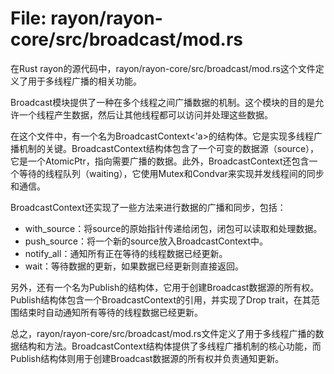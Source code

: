 # File: rayon/rayon-core/src/broadcast/mod.rs

在Rust rayon的源代码中，rayon/rayon-core/src/broadcast/mod.rs这个文件定义了用于多线程广播的相关功能。

Broadcast模块提供了一种在多个线程之间广播数据的机制。这个模块的目的是允许一个线程产生数据，然后让其他线程都可以访问并处理这些数据。

在这个文件中，有一个名为BroadcastContext<'a>的结构体。它是实现多线程广播机制的关键。BroadcastContext结构体包含了一个可变的数据源（source），它是一个AtomicPtr，指向需要广播的数据。此外，BroadcastContext还包含一个等待的线程队列（waiting），它使用Mutex和Condvar来实现并发线程间的同步和通信。

BroadcastContext还实现了一些方法来进行数据的广播和同步，包括：

- with_source：将source的原始指针传递给闭包，闭包可以读取和处理数据。
- push_source：将一个新的source放入BroadcastContext中。
- notify_all：通知所有正在等待的线程数据已经更新。
- wait：等待数据的更新，如果数据已经更新则直接返回。

另外，还有一个名为Publish的结构体，它用于创建Broadcast数据源的所有权。Publish结构体包含一个BroadcastContext的引用，并实现了Drop trait，在其范围结束时自动通知所有等待的线程数据已经更新。

总之，rayon/rayon-core/src/broadcast/mod.rs文件定义了用于多线程广播的数据结构和方法。BroadcastContext结构体提供了多线程广播机制的核心功能，而Publish结构体则用于创建Broadcast数据源的所有权并负责通知更新。

